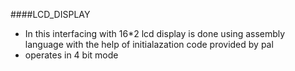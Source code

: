####LCD_DISPLAY
* In this interfacing with 16*2 lcd display is done using assembly language with the help of initialazation code provided by pal
* operates in 4 bit mode



